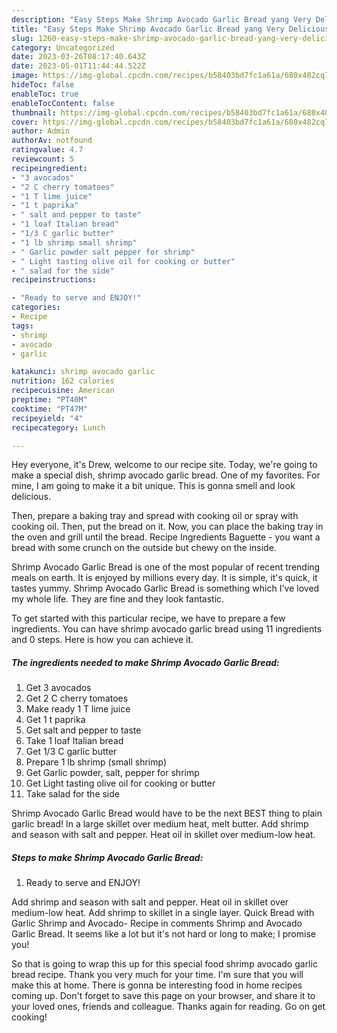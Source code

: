 ```yaml
---
description: "Easy Steps Make Shrimp Avocado Garlic Bread yang Very Delicious"
title: "Easy Steps Make Shrimp Avocado Garlic Bread yang Very Delicious"
slug: 1260-easy-steps-make-shrimp-avocado-garlic-bread-yang-very-delicious
category: Uncategorized
date: 2023-03-26T08:17:40.643Z
date: 2023-05-01T11:44:44.522Z
image: https://img-global.cpcdn.com/recipes/b58403bd7fc1a61a/680x482cq70/shrimp-avocado-garlic-bread-recipe-main-photo.jpg
hideToc: false
enableToc: true
enableTocContent: false
thumbnail: https://img-global.cpcdn.com/recipes/b58403bd7fc1a61a/680x482cq70/shrimp-avocado-garlic-bread-recipe-main-photo.jpg
cover: https://img-global.cpcdn.com/recipes/b58403bd7fc1a61a/680x482cq70/shrimp-avocado-garlic-bread-recipe-main-photo.jpg
author: Admin
authorAv: notfound
ratingvalue: 4.7
reviewcount: 5
recipeingredient:
- "3 avocados"
- "2 C cherry tomatoes"
- "1 T lime juice"
- "1 t paprika"
- " salt and pepper to taste"
- "1 loaf Italian bread"
- "1/3 C garlic butter"
- "1 lb shrimp small shrimp"
- " Garlic powder salt pepper for shrimp"
- " Light tasting olive oil for cooking or butter"
- " salad for the side"
recipeinstructions:

- "Ready to serve and ENJOY!"
categories:
- Recipe
tags:
- shrimp
- avocado
- garlic

katakunci: shrimp avocado garlic 
nutrition: 162 calories
recipecuisine: American
preptime: "PT40M"
cooktime: "PT47M"
recipeyield: "4"
recipecategory: Lunch

---
```



Hey everyone, it's Drew, welcome to our recipe site. Today, we're going to make a special dish, shrimp avocado garlic bread. One of my favorites. For mine, I am going to make it a bit unique. This is gonna smell and look delicious.

Then, prepare a baking tray and spread with cooking oil or spray with cooking oil. Then, put the bread on it. Now, you can place the baking tray in the oven and grill until the bread. Recipe Ingredients Baguette - you want a bread with some crunch on the outside but chewy on the inside.

Shrimp Avocado Garlic Bread is one of the most popular of recent trending meals on earth. It is enjoyed by millions every day. It is simple, it's quick, it tastes yummy. Shrimp Avocado Garlic Bread is something which I've loved my whole life. They are fine and they look fantastic.


To get started with this particular recipe, we have to prepare a few ingredients. You can have shrimp avocado garlic bread using 11 ingredients and 0 steps. Here is how you can achieve it.

<!--inarticleads1-->

##### The ingredients needed to make Shrimp Avocado Garlic Bread:

1. Get 3 avocados
1. Get 2 C cherry tomatoes
1. Make ready 1 T lime juice
1. Get 1 t paprika
1. Get  salt and pepper to taste
1. Take 1 loaf Italian bread
1. Get 1/3 C garlic butter
1. Prepare 1 lb shrimp (small shrimp)
1. Get  Garlic powder, salt, pepper for shrimp
1. Get  Light tasting olive oil for cooking or butter
1. Take  salad for the side


Shrimp Avocado Garlic Bread would have to be the next BEST thing to plain garlic bread! In a large skillet over medium heat, melt butter. Add shrimp and season with salt and pepper. Heat oil in skillet over medium-low heat. 

<!--inarticleads2-->

##### Steps to make Shrimp Avocado Garlic Bread:


1. Ready to serve and ENJOY!

Add shrimp and season with salt and pepper. Heat oil in skillet over medium-low heat. Add shrimp to skillet in a single layer. Quick Bread with Garlic Shrimp and Avocado- Recipe in comments Shrimp and Avocado Garlic Bread. It seems like a lot but it&#39;s not hard or long to make; I promise you! 

So that is going to wrap this up for this special food shrimp avocado garlic bread recipe. Thank you very much for your time. I'm sure that you will make this at home. There is gonna be interesting food in home recipes coming up. Don't forget to save this page on your browser, and share it to your loved ones, friends and colleague. Thanks again for reading. Go on get cooking!
